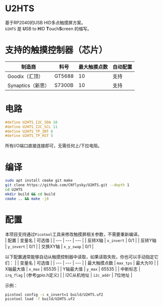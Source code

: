 # U2HTS
基于RP2040的USB HID多点触摸屏方案。  
`U2HTS` 是 **U**SB to **H**ID **T**ouch**S**creen 的缩写。  

# 支持的触摸控制器（芯片）
| 制造商 | 料号 | 最大触摸点数 | 自动配置 |
| --- | --- | --- | --- |
| Goodix（汇顶）| GT5688 | 10 | 支持 |
| Synaptics（新思）| S7300B | 10 | 支持 |

# 电路
```c
#define U2HTS_I2C_SDA 10
#define U2HTS_I2C_SCL 11
#define U2HTS_TP_INT 6
#define U2HTS_TP_RST 5
```
所有I/O端口直接连接即可，无需任何上/下拉电阻。  

# 编译
```bash
sudo apt install cmake git make
git clone https://github.com/CNflysky/U2HTS.git --depth 1
cd U2HTS
mkdir build && cd build
cmake .. && make -j8
```

# 配置
本项目支持通过`Picotool`工具来修改触摸屏相关参数，不需要重新编译。  
| 配置 | 变量名 | 可选值 |
| --- | --- | --- |
| 反转X轴 | `x_invert` | 0/1 |
| 反转Y轴 | `y_invert` | 0/1 |
| 交换XY轴 | `x_y_swap` | 0/1 |

以下配置通常能够自动从触摸控制器中读取，如果读取失败，你也可以手动指定它们：
|  | 变量名 | 可选值 |
| --- | --- | --- |
| 最大触摸点数 | `max_tps` | 最大为10 |
| X轴最大值 | `x_max` | 65535 |
| Y轴最大值 | `y_max` | 65535 |
| 中断标志 | `irq_flag` | (参考gpio.h定义) |
| I2C从机地址 | `i2c_addr` | 7位地址 |

示例：
```bash
picotool config -s x_invert=1 build/U2HTS.uf2
picotool load -f build/U2HTS.uf2
```